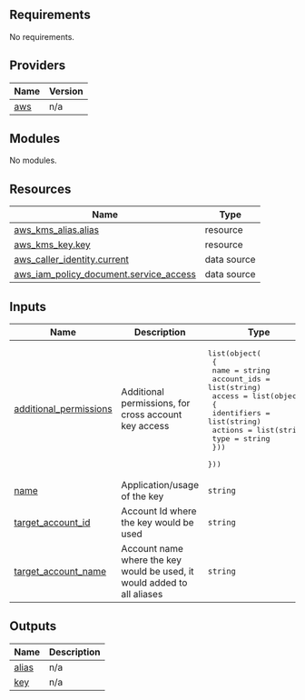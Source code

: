 ## Requirements

No requirements.

## Providers

| Name | Version |
|------|---------|
| <a name="provider_aws"></a> [aws](#provider\_aws) | n/a |

## Modules

No modules.

## Resources

| Name | Type |
|------|------|
| [aws_kms_alias.alias](https://registry.terraform.io/providers/hashicorp/aws/latest/docs/resources/kms_alias) | resource |
| [aws_kms_key.key](https://registry.terraform.io/providers/hashicorp/aws/latest/docs/resources/kms_key) | resource |
| [aws_caller_identity.current](https://registry.terraform.io/providers/hashicorp/aws/latest/docs/data-sources/caller_identity) | data source |
| [aws_iam_policy_document.service_access](https://registry.terraform.io/providers/hashicorp/aws/latest/docs/data-sources/iam_policy_document) | data source |

## Inputs

| Name | Description | Type | Default | Required |
|------|-------------|------|---------|:--------:|
| <a name="input_additional_permissions"></a> [additional\_permissions](#input\_additional\_permissions) | Additional permissions, for cross account key access | <pre>list(object(<br>    {<br>      name        = string<br>      account_ids = list(string)<br>      access = list(object(<br>        {<br>          identifiers = list(string)<br>          actions     = list(string)<br>          type        = string<br>      }))<br>  }))</pre> | `[]` | no |
| <a name="input_name"></a> [name](#input\_name) | Application/usage of the key | `string` | n/a | yes |
| <a name="input_target_account_id"></a> [target\_account\_id](#input\_target\_account\_id) | Account Id where the key would be used | `string` | n/a | yes |
| <a name="input_target_account_name"></a> [target\_account\_name](#input\_target\_account\_name) | Account name where the key would be used, it would added to all aliases | `string` | n/a | yes |

## Outputs

| Name | Description |
|------|-------------|
| <a name="output_alias"></a> [alias](#output\_alias) | n/a |
| <a name="output_key"></a> [key](#output\_key) | n/a |
